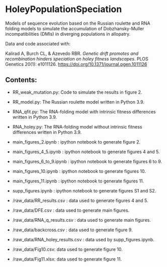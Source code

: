 # HoleyPopulationSpeciation

Models of sequence evolution based on the Russian roulette and RNA folding models to simulate the accumulation of Dobzhansky-Muller incompatibilities (DMIs) in diverging populations in allopatry.

Data and code associated with:

Kalirad A, Burch CL, & Azevedo RBR. _Genetic drift promotes and recombination hinders speciation on holey fitness landscapes_. PLOS Genetics 20(1): e1011126. https://doi.org/10.1371/journal.pgen.1011126

## Contents:

+ RR_weak_mutation.py: Code to simulate the results in figure 2.

+ RR_model.py: The Russian roulette model written in Python 3.9.

+ RNA_qfit.py: The RNA-folding model with intrinsic fitness differences written in Python 3.9.

+ RNA_holey.py: The RNA-folding model without intrinsic fitness differences written in Python 3.9.

+ main_figures_2.ipynb : ipython notebook to generate figure 2.

+ main_figures_4_5.ipynb : ipython notebook to generate figures 4 and 5.

+ main_figures_6_to_9.ipynb : ipython notebook to generate figures 6 to 9.

+ main_figures_10.ipynb : ipython notebook to generate figures 10.

+ main_figures_11.ipynb : ipython notebook to generate figures 11.

+ supp_figures.ipynb : ipython notebook to generate figures S1 and S2.

+ /raw_data/RR_results.csv : data used to generate figures 4 and 5.

+ /raw_data/DFE.csv : data used to generate main figures.

+ /raw_data/RNA_q_results.csv : data used to generate main figures.

+ /raw_data/backcross.csv : data used to generate figure 9.

+ /raw_data/RNA_holey_results.csv : data used by supp_figures.ipynb.

+ /raw_data/Fig10.csv: data used to generate figure 10.

+ /raw_data/Fig11.xlsx: data used to generate figure 11.
